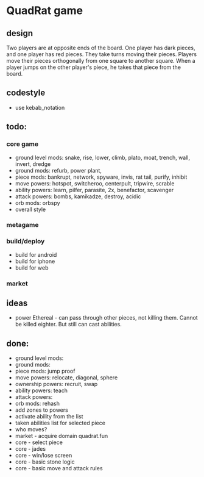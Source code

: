# QuadRat game

## design
Two players are at opposite ends of the board. One player has dark pieces, and one player has red pieces. They take turns moving their pieces. Players move their pieces orthogonally from one square to another square. When a player jumps on the other player's piece, he takes that piece from the board.

## codestyle
- use kebab_notation

## todo:
### core game
- ground level mods: snake, rise, lower, climb, plato, moat, trench, wall, invert, dredge
- ground mods:       refurb, power plant, 
- piece mods:        bankrupt, network, spyware, invis, rat tail, purify, inhibit
- move powers:       hotspot, switcheroo, centerpult, tripwire, scrable
- ability powers:    learn, pilfer, parasite, 2x, benefactor, scavenger
- attack powers:     bombs, kamikadze, destroy, acidic
- orb mods:          orbspy
- overall style
### metagame
### build/deploy
- build for android
- build for iphone
- build for web
### market

## ideas
- power Ethereal - can pass through other pieces, not killing them. Cannot be killed eighter. But still can cast abilities.

## done:
- ground level mods: 
- ground mods:       
- piece mods:        jump proof
- move powers:       relocate, diagonal, sphere
- ownership powers:  recruit, swap
- ability powers:    teach
- attack powers:     
- orb mods:          rehash
- add zones to powers
- activate ability from the list
- taken abilities list for selected piece
- who moves?
- market - acquire domain quadrat.fun
- core - select piece
- core - jades
- core - win/lose screen
- core - basic stone logic
- core - basic move and attack rules

